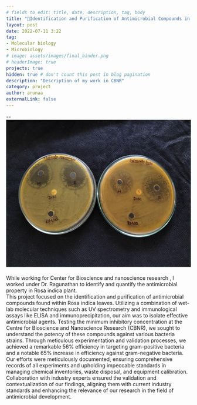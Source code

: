 ```yaml
---
# fields to edit: title, date, description, tag, body
title: "🧫Identification and Purification of Antimicrobial Compounds in Rosa indica Leaves"
layout: post
date: 2022-07-11 3:22
tag: 
- Molecular biology
- Microbiology 
# image: assets/images/final_binder.png
# headerImage: true
projects: true
hidden: true # don't count this post in blog pagination
description: "Description of my work in CBNR"
category: project
author: arunaa
externalLink: false
---
```


-- ![Protein Binder](/assets/images/antimicrobial%20activity.png)

 While working for Center for Bioscience and nanoscience research , I worked under Dr. Ragunathan to identify and quantify the antimicrobial property in Rosa indica plant. 
 <br>
This project focused on the identification and purification of antimicrobial compounds found within Rosa indica leaves. Utilizing a combination of wet-lab molecular techniques such as UV spectrometry and immunological assays like ELISA and immunoprecipitation, our aim was to isolate effective antimicrobial agents. Testing the minimum inhibitory concentration at the Centre for Bioscience and Nanoscience Research (CBNR), we sought to understand the potency of these compounds against various bacteria strains. Through meticulous experimentation and validation processes, we achieved a remarkable 56% efficiency in targeting gram-positive bacteria and a notable 65% increase in efficiency against gram-negative bacteria. Our efforts were meticulously documented, ensuring comprehensive records of all experiments and upholding impeccable standards in managing chemical inventories, waste disposal, and equipment calibration. Collaboration with industry experts ensured the validation and contextualization of our findings, aligning them with current industry standards and enhancing the relevance of our research in the field of antimicrobial development.